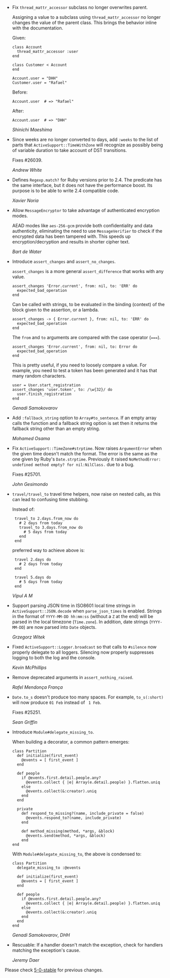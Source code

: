 *   Fix `thread_mattr_accessor` subclass no longer overwrites parent.

    Assigning a value to a subclass using `thread_mattr_accessor` no
    longer changes the value of the parent class. This brings the
    behavior inline with the documentation.

    Given:

        class Account
          thread_mattr_accessor :user
        end

        class Customer < Account
        end

        Account.user = "DHH"
        Customer.user = "Rafael"

    Before:

        Account.user  # => "Rafael"

    After:

        Account.user  # => "DHH"

    *Shinichi Maeshima*

*   Since weeks are no longer converted to days, add `:weeks` to the list of
    parts that `ActiveSupport::TimeWithZone` will recognize as possibly being
    of variable duration to take account of DST transitions.

    Fixes #26039.

    *Andrew White*

*   Defines `Regexp.match?` for Ruby versions prior to 2.4. The predicate
    has the same interface, but it does not have the performance boost. Its
    purpose is to be able to write 2.4 compatible code.

    *Xavier Noria*

*   Allow `MessageEncryptor` to take advantage of authenticated encryption modes.

    AEAD modes like `aes-256-gcm` provide both confidentiality and data
    authenticity, eliminating the need to use `MessageVerifier` to check if the
    encrypted data has been tampered with. This speeds up encryption/decryption
    and results in shorter cipher text.

    *Bart de Water*

*   Introduce `assert_changes` and `assert_no_changes`.

    `assert_changes` is a more general `assert_difference` that works with any
    value.

        assert_changes 'Error.current', from: nil, to: 'ERR' do
          expected_bad_operation
        end

    Can be called with strings, to be evaluated in the binding (context) of
    the block given to the assertion, or a lambda.

        assert_changes -> { Error.current }, from: nil, to: 'ERR' do
          expected_bad_operation
        end

    The `from` and `to` arguments are compared with the case operator (`===`).

        assert_changes 'Error.current', from: nil, to: Error do
          expected_bad_operation
        end

    This is pretty useful, if you need to loosely compare a value. For example,
    you need to test a token has been generated and it has that many random
    characters.

        user = User.start_registration
        assert_changes 'user.token', to: /\w{32}/ do
          user.finish_registration
        end

    *Genadi Samokovarov*

*   Add `:fallback_string` option to `Array#to_sentence`. If an empty array
    calls the function and a fallback string option is set then it returns the
    fallback string other than an empty string.

    *Mohamed Osama*

*   Fix `ActiveSupport::TimeZone#strptime`. Now raises `ArgumentError` when the
    given time doesn't match the format. The error is the same as the one given
    by Ruby's `Date.strptime`. Previously it raised
    `NoMethodError: undefined method empty? for nil:NilClass.` due to a bug.

    Fixes #25701.

    *John Gesimondo*

*   `travel/travel_to` travel time helpers, now raise on nested calls,
     as this can lead to confusing time stubbing.

     Instead of:

         travel_to 2.days.from_now do
           # 2 days from today
           travel_to 3.days.from_now do
             # 5 days from today
           end
         end

     preferred way to achieve above is:

         travel 2.days do
           # 2 days from today
         end

         travel 5.days do
           # 5 days from today
         end

     *Vipul A M*

*   Support parsing JSON time in ISO8601 local time strings in
    `ActiveSupport::JSON.decode` when `parse_json_times` is enabled.
    Strings in the format of `YYYY-MM-DD hh:mm:ss` (without a `Z` at
    the end) will be parsed in the local timezone (`Time.zone`). In
    addition, date strings (`YYYY-MM-DD`) are now parsed into `Date`
    objects.

    *Grzegorz Witek*

*   Fixed `ActiveSupport::Logger.broadcast` so that calls to `#silence` now
    properly delegate to all loggers. Silencing now properly suppresses logging
    to both the log and the console.

    *Kevin McPhillips*

*   Remove deprecated arguments in `assert_nothing_raised`.

    *Rafel Mendonça França*

*   `Date.to_s` doesn't produce too many spaces. For example, `to_s(:short)`
    will now produce `01 Feb` instead of ` 1 Feb`.

    Fixes #25251.

    *Sean Griffin*

*   Introduce `Module#delegate_missing_to`.

    When building a decorator, a common pattern emerges:

        class Partition
          def initialize(first_event)
            @events = [ first_event ]
          end

          def people
            if @events.first.detail.people.any?
              @events.collect { |e| Array(e.detail.people) }.flatten.uniq
            else
              @events.collect(&:creator).uniq
            end
          end

          private
            def respond_to_missing?(name, include_private = false)
              @events.respond_to?(name, include_private)
            end

            def method_missing(method, *args, &block)
              @events.send(method, *args, &block)
            end
        end

    With `Module#delegate_missing_to`, the above is condensed to:

        class Partition
          delegate_missing_to :@events

          def initialize(first_event)
            @events = [ first_event ]
          end

          def people
            if @events.first.detail.people.any?
              @events.collect { |e| Array(e.detail.people) }.flatten.uniq
            else
              @events.collect(&:creator).uniq
            end
          end
        end

    *Genadi Samokovarov*, *DHH*

*   Rescuable: If a handler doesn't match the exception, check for handlers
    matching the exception's cause.

    *Jeremy Daer*

Please check [5-0-stable](https://github.com/rails/rails/blob/5-0-stable/activesupport/CHANGELOG.md) for previous changes.
